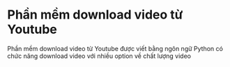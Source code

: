 # Phần mềm download video từ Youtube

Phần mềm download video từ Youtube được viết bằng ngôn ngữ Python có chức năng download video với nhiều option về chất lượng video


